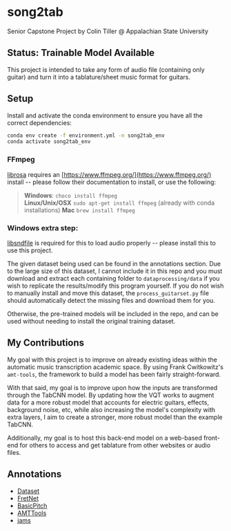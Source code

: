 # song2tab
Senior Capstone Project by Colin Tiller @ Appalachian State University
## Status: **Trainable Model Available**

This project is intended to take any form of audio file (containing only guitar) and turn it into a tablature/sheet music
format for guitars.


## Setup
Install and activate the conda environment to ensure you have all the correct dependencies:
```sh
conda env create -f environment.yml -n song2tab_env
conda activate song2tab_env
```

### FFmpeg
[librosa](https://librosa.org/doc/main/install.html#ffmpeg) requires an [https://www.ffmpeg.org/](https://www.ffmpeg.org/) install -- please follow their documentation to install, or use the following:
> **Windows**: `choco install ffmpeg`  
> **Linux/Unix/OSX** `sudo apt-get install ffmpeg` (already with conda installations) 
> **Mac** `brew install ffmpeg`  

### Windows extra step:
[libsndfile](http://www.mega-nerd.com/libsndfile/) is required for this to load audio properly -- please install this to use this project.  

The given dataset being used can be found in the annotations section. Due to the large
size of this dataset, I cannot include it in this repo and you must download and extract
each containing folder to `dataprocessing/data` if you wish to replicate the results/modify
this program yourself. If you do not wish to manually install and move this dataset, the
`process_guitarset.py` file should automatically detect the missing files and download them
for you.


Otherwise, the pre-trained models will be included in the repo, and can be used without needing
to install the original training dataset.

## My Contributions
My goal with this project is to improve on already existing ideas within the automatic music
transcription academic space. By using Frank Cwitkowitz's `amt-tools`, the framework to
build a model has been fairly straight-forward.

With that said, my goal is to improve upon how the inputs are transformed through
the TabCNN model. By updating how the VQT works to augment data for a more robust model that
accounts for electric guitars, effects, background noise, etc, while also increasing
the model's complexity with extra layers, I aim to create a stronger, more robust model than the example TabCNN.

Additionally, my goal is to host this back-end model on a web-based front-end for others
to access and get tablature from other websites or audio files.

## Annotations
- [Dataset](https://guitarset.weebly.com/)
- [FretNet](https://arxiv.org/abs/2212.03023)
- [BasicPitch](https://arxiv.org/pdf/2203.09893v2.pdf)
- [AMTTools](https://github.com/cwitkowitz/amt-tools)
- [jams](https://github.com/marl/jams)
